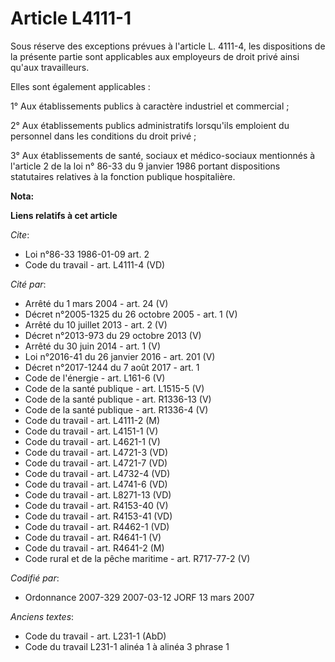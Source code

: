 # Article L4111-1

Sous réserve des exceptions prévues à l'article L. 4111-4, les dispositions de la présente partie sont applicables aux
employeurs de droit privé ainsi qu'aux travailleurs.

Elles sont également applicables :

1° Aux établissements publics à caractère industriel et commercial ;

2° Aux établissements publics administratifs lorsqu'ils emploient du personnel dans les conditions du droit privé ;

3° Aux établissements de santé, sociaux et médico-sociaux mentionnés à l'article 2 de la loi n° 86-33 du 9 janvier 1986
portant dispositions statutaires relatives à la fonction publique hospitalière.

**Nota:**



**Liens relatifs à cet article**

_Cite_:

  - Loi n°86-33 1986-01-09 art. 2
  - Code du travail - art. L4111-4 (VD)

_Cité par_:

  - Arrêté du 1 mars 2004 - art. 24 (V)
  - Décret n°2005-1325 du 26 octobre 2005 - art. 1 (V)
  - Arrêté du 10 juillet 2013 - art. 2 (V)
  - Décret n°2013-973 du 29 octobre 2013 (V)
  - Arrêté du 30 juin 2014 - art. 1 (V)
  - Loi n°2016-41 du 26 janvier 2016 - art. 201 (V)
  - Décret n°2017-1244 du 7 août 2017 - art. 1
  - Code de l'énergie - art. L161-6 (V)
  - Code de la santé publique - art. L1515-5 (V)
  - Code de la santé publique - art. R1336-13 (V)
  - Code de la santé publique - art. R1336-4 (V)
  - Code du travail - art. L4111-2 (M)
  - Code du travail - art. L4151-1 (V)
  - Code du travail - art. L4621-1 (V)
  - Code du travail - art. L4721-3 (VD)
  - Code du travail - art. L4721-7 (VD)
  - Code du travail - art. L4732-4 (VD)
  - Code du travail - art. L4741-6 (VD)
  - Code du travail - art. L8271-13 (VD)
  - Code du travail - art. R4153-40 (V)
  - Code du travail - art. R4153-41 (VD)
  - Code du travail - art. R4462-1 (VD)
  - Code du travail - art. R4641-1 (V)
  - Code du travail - art. R4641-2 (M)
  - Code rural et de la pêche maritime - art. R717-77-2 (V)

_Codifié par_:

  - Ordonnance 2007-329 2007-03-12 JORF 13 mars 2007

_Anciens textes_:

  - Code du travail - art. L231-1 (AbD)
  - Code du travail L231-1 alinéa 1 à alinéa 3 phrase 1
